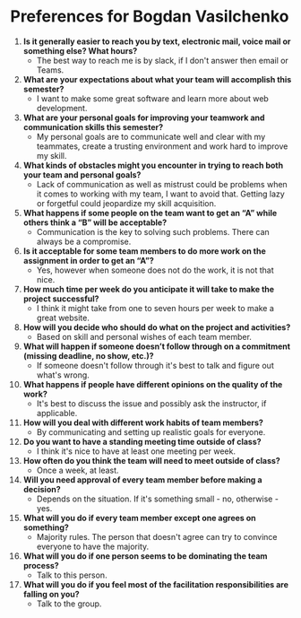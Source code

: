 # Preferences for Bogdan Vasilchenko

1. __Is it generally easier to reach you by text, electronic mail, voice mail or something else?  What hours?__
    * The best way to reach me is by slack, if I don't answer then email or Teams.
1. __What are your expectations about what your team will accomplish this semester?__
    * I want to make some great software and learn more about web development.
1. __What are your personal goals for improving your teamwork and communication skills this semester?__
    * My personal goals are to communicate well and clear with my teammates, create a trusting environment and work hard to improve my skill.  
1. __What kinds of obstacles might you encounter in trying to reach both your team and personal goals?__
    * Lack of communication as well as mistrust could be problems when it comes to working with my team, I want to avoid that. Getting lazy or forgetful could jeopardize my skill acquisition.
1. __What happens if some people on the team want to get an “A” while others think a “B” will be acceptable?__
    * Communication is the key to solving such problems. There can always be a compromise.
1. __Is it acceptable for some team members to do more work on the assignment in order to get an “A”?__
    * Yes, however when someone does not do the work, it is not that nice.
1. __How much time per week do you anticipate it will take to make the project successful?__
    * I think it might take from one to seven hours per week to make a great website.
1. __How will you decide who should do what on the project and activities?__
    * Based on skill and personal wishes of each team member.
1. __What will happen if someone doesn’t follow through on a commitment (missing deadline, no show, etc.)?__
    * If someone doesn't follow through it's best to talk and figure out what's wrong.
1. __What happens if people have different opinions on the quality of the work?__
    * It's best to discuss the issue and possibly ask the instructor, if applicable.
1. __How will you deal with different work habits of team members?__
    * By communicating and setting up realistic goals for everyone.
1. __Do you want to have a standing meeting time outside of class?__
    * I think it's nice to have at least one meeting per week.
1. __How often do you think the team will need to meet outside of class?__
    * Once a week, at least.
1. __Will you need approval of every team member before making a decision?__
    * Depends on the situation. If it's something small - no, otherwise - yes.
1. __What will you do if every team member except one agrees on something?__
    * Majority rules. The person that doesn't agree can try to convince everyone to have the majority.
1. __What will you do if one person seems to be dominating the team process?__
    * Talk to this person.
1. __What will you do if you feel most of the facilitation responsibilities are falling on you?__
    * Talk to the group.
